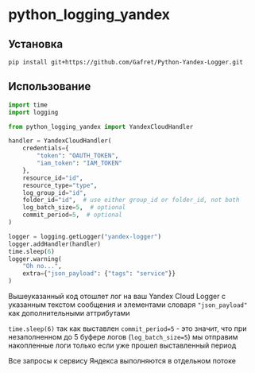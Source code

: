 # python_logging_yandex
## Установка
```shell
pip install git+https://github.com/Gafret/Python-Yandex-Logger.git
```
## Использование

```python
import time
import logging

from python_logging_yandex import YandexCloudHandler

handler = YandexCloudHandler(
    credentials={
        "token": "OAUTH_TOKEN",
        "iam_token": "IAM_TOKEN"
    },
    resource_id="id",
    resource_type="type",
    log_group_id="id",
    folder_id="id",  # use either group_id or folder_id, not both
    log_batch_size=5,  # optional
    commit_period=5,  # optional 
)

logger = logging.getLogger("yandex-logger")
logger.addHandler(handler)
time.sleep(6)
logger.warning(
    "Oh no...",
    extra={"json_payload": {"tags": "service"}}
)
```

Вышеуказанный код отошлет лог на ваш Yandex Cloud Logger с указанным текстом сообщения и элементами словаря `"json_payload"`
как дополнительными аттрибутами

`time.sleep(6)` так как выставлен `commit_period=5` - это значит, что при незаполненном до 5 буфере 
логов (`log_batch_size=5`) мы отправим накопленные логи только если уже прошел выставленный период  

Все запросы к сервису Яндекса выполняются в отдельном потоке

